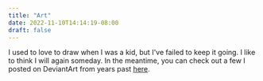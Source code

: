 ```yaml
---
title: "Art"
date: 2022-11-10T14:14:19-08:00
draft: false
---
```

I used to love to draw when I was a kid, but I've failed to keep it going. I like to think I will again someday. In the meantime, you can check out a few I posted on DeviantArt from years past [here](https://www.deviantart.com/gusp3r/gallery). 